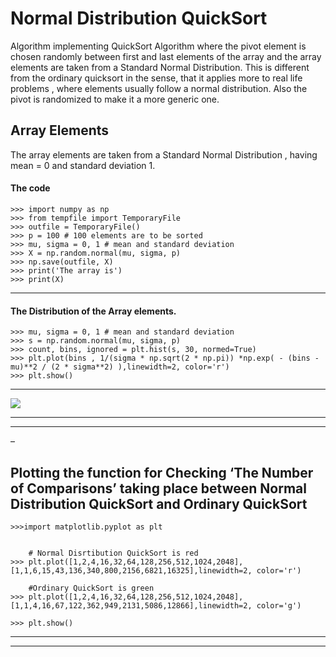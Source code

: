 Normal Distribution QuickSort
=============================

Algorithm implementing QuickSort Algorithm where the pivot element is chosen randomly between first and last elements of the array and the array elements are taken from a Standard Normal Distribution. This is different from the ordinary quicksort in the sense, that it applies more to real life problems , where elements usually follow a normal distribution. Also the pivot is randomized to make it a more generic one.

Array Elements
--------------

The array elements are taken from a Standard Normal Distribution , having mean = 0 and standard deviation 1.

#### The code

    >>> import numpy as np
    >>> from tempfile import TemporaryFile
    >>> outfile = TemporaryFile()
    >>> p = 100 # 100 elements are to be sorted
    >>> mu, sigma = 0, 1 # mean and standard deviation
    >>> X = np.random.normal(mu, sigma, p)
    >>> np.save(outfile, X)
    >>> print('The array is')
    >>> print(X)

------------------------------------------------------------------------

#### The Distribution of the Array elements.

    >>> mu, sigma = 0, 1 # mean and standard deviation
    >>> s = np.random.normal(mu, sigma, p)
    >>> count, bins, ignored = plt.hist(s, 30, normed=True)
    >>> plt.plot(bins , 1/(sigma * np.sqrt(2 * np.pi)) *np.exp( - (bins - mu)**2 / (2 * sigma**2) ),linewidth=2, color='r')
    >>> plt.show()

------------------------------------------------------------------------

![](https://www.mathsisfun.com/data/images/normal-distrubution-large.gif)

------------------------------------------------------------------------

------------------------------------------------------------------------

–

Plotting the function for Checking ‘The Number of Comparisons’ taking place between Normal Distribution QuickSort and Ordinary QuickSort
----------------------------------------------------------------------------------------------------------------------------------------

    >>>import matplotlib.pyplot as plt


        # Normal Disrtibution QuickSort is red
    >>> plt.plot([1,2,4,16,32,64,128,256,512,1024,2048],[1,1,6,15,43,136,340,800,2156,6821,16325],linewidth=2, color='r')

        #Ordinary QuickSort is green
    >>> plt.plot([1,2,4,16,32,64,128,256,512,1024,2048],[1,1,4,16,67,122,362,949,2131,5086,12866],linewidth=2, color='g')

    >>> plt.show()

------------------------------------------------------------------------

------------------------------------------------------------------------
